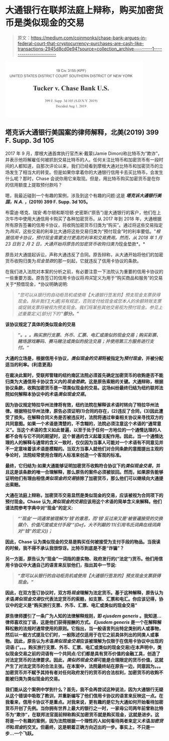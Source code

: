 # 大通银行在联邦法庭上辩称，购买加密货币是类似现金的交易

> 原文：<https://medium.com/coinmonks/chase-bank-argues-in-federal-court-that-cryptocurrency-purchases-are-cash-like-transactions-2945d8cd0e94?source=collection_archive---------1----------------------->

![](img/4e8cd5dd5bc6c2a2422337b79b536e77.png)

## 塔克诉大通银行美国案的律师解释，北美(2019) 399 F. Supp. 3d 105

2017 年 9 月，摩根大通首席执行官杰米·戴蒙(Jamie Dimon)称比特币为“欺诈”，并表示他将解雇任何被抓到交易比特币的人。任何关注比特币和加密货币有一段时间的人都知道，自那次评论以来，我们已经看到摩根大通对比特币和加密货币的立场发生了相当大的转变。但是如果你拿着你的大通银行信用卡去买比特币，会发生什么呢？那时，Chase 会说你用它来取现。但是，用比特币购买加密货币是在你的信用额度上提取预付款吗？

嗯，我最近碰到一个有趣的案例，涉及到这个有趣的问题:这是 ***塔克诉大通银行美国，N.A.* ，(2019) 399 F. Supp. 3d 105。**

布雷迪·塔克、瑞安·希尔顿和斯坦顿·史密斯(“原告”)是大通银行的客户，他们在上次牛市中使用大通信用卡购买了各种加密货币。从 2017 年到 2018 年，大通根据所有原告签署的信用卡协议，将收购加密货币归类为“购买”。通过将这些交易指定为*购买*，这些交易的利率比大通将这些交易归类为“预付现金”时的利率要低。"*根据信用卡协议，预付现金需要支付更高的利率和交易费用。然而，从 2018 年 1 月 23 日到 2 月 2 日，大通开始将原告的加密货币收购归类为*现金垫款*。*

原告对大通提起诉讼，声称大通违反了合同。原告辩称，从大通开始将他们的加密货币收购归类为*现金垫款*的那一刻起，它就违反了信用卡协议的条款。

在我们进入法院对本案的分析之前，有必要注意一下法院认为重要的信用卡协议的一些重要方面。原告签订的信用卡协议将*购买*定义为用于“购买商品和服务”的交易关于*预借现金，*协议明确说明:

> *“您可以从银行的自动柜员机或使用【大通银行签发的】预支现金支票获得现金。除非我们[大通]另有规定，否则支付给现金或您本人的余额转账支票或促销支票将被视为预支现金。我们将某些其他交易视为预付现金。参见上述重要定义[部分]下的'****'部分。”***

**该协议规定了具体的类似现金的交易**

> ***”。。。购买旅行支票、外币、汇票、电汇或类似的现金交易；购买彩票、赌场游戏筹码、赛马赌注或类似的投注交易；并使用第三方服务进行支付。”***

**大通的立场是，根据信用卡协议，*类似现金的交易*将被指定为*预付现金*，并被分配适当的利率。(利息更高)**

**在裁决此案时，受联邦管辖的纽约南区法院必须首先确定加密货币的收购是否不能归类为大通信用卡协议含义内的*现金垫款*。这是原告索赔的关键。大通辩称，根据协议条款，收购加密货币是一项类似现金的交易。这场纠纷最终归结为纽约联邦法院如何解释本协议中的术语*类似现金交易*。**

**因为协议规定特拉华州法律将有效，纽约法院在解释该术语时转向了特拉华州法律。根据特拉华州法律，原告必须证明(1)合同的存在，(2)违反了合同，(3)因此遭受了损失。在解释合同义务是否被违反时，法院将通过审查相关协议来寻找双方的共同意图。如果一个术语是清楚的，不含糊的，法院必须注意这个术语的“通常意义”。当这个术语的含义如此普遍，以至于处于任何一方地位的一个通情达理的人都不会有与它不同的期望时，这个普通的含义起着支配作用。因此，当一个通情达理的人的解释与通常的含义一致时，仅仅因为当事人可能对一个术语有不同意见并不一定意味着该术语是模糊的。当双方当事人就他们对合同条款的意图提出主观的争论时，法院经常使用合理的人标准来创造一个客观的标准。**

**最终，它归结为:如果大通能够证明加密货币收购符合协议下的*类似现金交易*，并且这是该条款的唯一合理解释，那么原告的案件必须被驳回。然而，如果原告能够证明他们有理由相信*类似现金的交易*排除了加密货币，那么他们可以继续向大通提出索赔。**

**大通在法庭上辩称，加密货币交易显然是类似现金的交易，应该被视为合同项下的预付现金。Chase 认为,*类似现金的交易*应该用这个术语的简单含义来解释。他们请法院参考字典中对“现金”的定义:**

> ***“‘现金’一词通常被理解为‘钱’的意思，而‘钱’反过来又是‘被普遍接受的交换媒介、价值尺度或支付手段’”(Def。大不列颠的 11(引用韦氏词典在线词典对“钱”的定义))；***

**因此，Chase 认为类似现金的交易是购买任何被接受为支付手段的物品。当我读的时候，我不得不承认我很惊讶。比特币到底是不是“诈骗”？**

**另一方面，原告认为“现金”一词指的是实物、政府发行的(“法定”)货币。他们用信用卡协议中大通自己的语言来反驳他们，指出其中一节说:**

> ***“您可以从银行的自动柜员机或使用【大通银行签发的】预支现金支票获得现金。”***

**因此，在双方签订协议时，双方将*现金*理解为法定货币。基于这种解释，原告认为术语*类似现金交易*仅代表法定货币的索赔，如支票、汇票和电汇。你应该记得，协议中的定义是“购买旅行支票、外币、汇票、电汇或类似的现金交易”**

**原告律师援引了一条广为人知的法律解释规则，即 *ejusdem generis* 。我知道…律师喜欢拉丁语，这是他们获得报酬的方式。 *Ejusdem generis* 是一个在解释解释松散的法规时通常使用的原则。它指出，当一般语言列出特定类别的人或事物，然后以一般方式提及它们时，一般陈述仅适用于在它之前具体列出的同类人或事物。因此，原告认为术语*类似现金交易*应该被理解为仅限于在信用卡协议中出现的词语:(”。。。购买旅行支票、外币、汇票、电汇或类似的现金交易)在本声明中，类似现金交易之前的词语有一个共同点:它们都是具有货币价值的金融工具，创造了对法定货币的法律要求。因此，*类似的现金交易*可能是合理限定的货币价值，这就产生了对法定货币的合法主张。在本案中，法院最终站在原告一边，同意因为。。。加密货币并不赋予其持有者对任何政府发行的货币的合法权利，加密货币的收购不能被归类为类似现金的交易。**

**我们能从这个案例中学到什么？首先，我不会再尝试这种说法，因为大通银行无疑从这个错误中吸取了教训，并重新编写了他们信用卡协议的语言来反映这一点。在我看来，信用卡协议不是重点。对我来说，更有趣的是它为大通如何开始看待加密货币开创了先例。当你拥有世界上最大的银行之一时，一家母公司两年前曾称比特币为“欺诈”，在联邦法官面前辩称购买加密货币就是购买现金，这就是进步。这将是一个有趣的案例，因为法院根据一个理性的人如何看待两者来定义术语*加密货币*和*现金*的交叉。但最终，这是朝着正确方向迈出的一步。事实上，不只是一步…一个飞跃。**